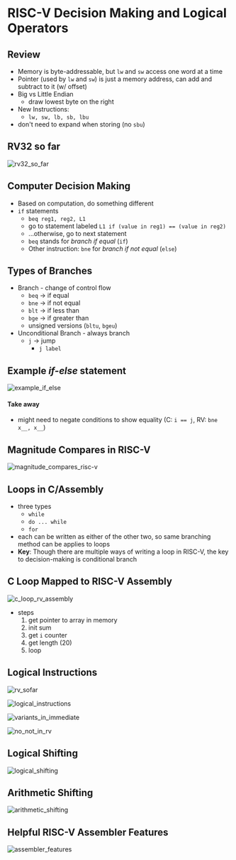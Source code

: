 # RISC-V Decision Making and Logical Operators

## Review 
- Memory is byte-addressable, but `lw` and `sw` access one word at a time
- Pointer (used by `lw` and `sw`) is just a memory address, can add and subtract to it (w/ offset)
- Big vs Little Endian
    - draw lowest byte on the right
- New Instructions:
    - `lw, sw, lb, sb, lbu`
- don't need to expand when storing (no `sbu`)

## RV32 so far

![rv32_so_far](img/rv32_so_far.png)

## Computer Decision Making

- Based on computation, do something different
- `if` statements
    - `beq reg1, reg2, L1`
    - go to statement labeled `L1 if (value in reg1) == (value in reg2)`
    - ...otherwise, go to next statement
    - `beq` stands for *branch if equal* (`if`)
    - Other instruction: `bne` for *branch if not equal* (`else`)

## Types of Branches

- Branch - change of control flow
    - `beq` -> if equal
    - `bne` -> if not equal
    - `blt` -> if less than
    - `bge` -> if greater than
    - unsigned versions (`bltu`, `bgeu`)
- Unconditional Branch - always branch
    - `j` -> jump 
        - `j label`
## Example *if-else* statement

![example_if_else](img/example_if_else.png)

#### Take away

- might need to negate conditions to show equality (C: `i == j`, RV: `bne x__, x__`)

## Magnitude Compares in RISC-V

![magnitude_compares_risc-v](img/magnitude_compares_risc-v.png)

## Loops in C/Assembly

- three types
    - `while`
    - `do ... while`
    - `for`
- each can be written as either of the other two, so same branching method can be applies to loops
- **Key**: Though there are multiple ways of writing a loop in RISC-V, the key to decision-making is conditional branch

## C Loop Mapped to RISC-V Assembly

![c_loop_rv_assembly](img/c_loop_rv_assembly.png)

- steps
    1. get pointer to array in memory
    2. init sum
    3. get `i` counter
    4. get length (20)
    5. loop

## Logical Instructions

![rv_sofar](img/rv_sofar.png)

![logical_instructions](img/logical_instructions.png)

![variants_in_immediate](img/variants_in_immediate.png)

![no_not_in_rv](img/no_not_in_rv.png)

## Logical Shifting

![logical_shifting](img/logical_shifting.png)

## Arithmetic Shifting

![arithmetic_shifting](img/arithmetic_shifting.png)

## Helpful RISC-V Assembler Features

![assembler_features](img/assembler_features.png)
